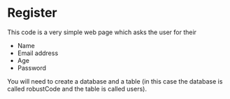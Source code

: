 # Register
This code is a very simple web page which asks the user for their
- Name
- Email address
- Age
- Password

You will need to create a database and a table (in this case the database is called robustCode and the table is called users).
